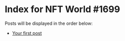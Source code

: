 # Index for NFT World #1699
Posts will be displayed in the order below:

- [Your first post](./001-first.md)

